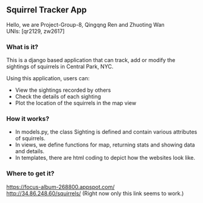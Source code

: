 ## Squirrel Tracker App

Hello, we are Project-Group-8, Qingqng Ren and Zhuoting Wan <br>
UNIs: [qr2129, zw2617] <br>

### What is it?
This is a django based application that can track, add or modify the sightings of squirrels in Central Park, NYC. <br>

Using this application, users can:
- View the sightings recorded by others
- Check the details of each sighting
- Plot the location of the squirrels in the map view

### How it works?
- In models.py, the class Sighting is defined and contain various attributes of squirrels. <br> 
- In views, we define functions for map, returning stats and showing data and details. <br> 
- In templates, there are html coding to depict how the websites look like.

### Where to get it?
https://focus-album-268800.appspot.com/ <br> 
http://34.86.248.60/squirrels/ (Right now only this link seems to work.)
